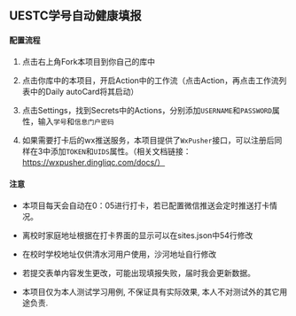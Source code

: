 ## UESTC学号自动健康填报

#### 配置流程

1. 点击右上角Fork本项目到你自己的库中

2. 点击你库中的本项目，开启Action中的工作流（点击Action，再点击工作流列表中的Daily autoCard将其启动）

3. 点击Settings，找到Secrets中的Actions，分别添加`USERNAME`和`PASSWORD`属性，输入`学号`和`信息门户密码`

4. 如果需要打卡后的wx推送服务，本项目提供了`WxPusher`接口，可以注册后同样在3中添加`TOKEN`和`UIDS`属性。（相关文档链接：https://wxpusher.dingliqc.com/docs/）

#### 注意

* 本项目每天会自动在0：05进行打卡，若已配置微信推送会定时推送打卡情况。

* 离校时家庭地址根据在打卡界面的显示可以在sites.json中54行修改

* 在校时学校地址仅供清水河用户使用，沙河地址自行修改

* 若提交表单内容发生更改，可能出现填报失败，届时我会更新数据。

* 本项目仅为本人测试学习用例, 不保证具有实际效果, 本人不对测试外的其它用途负责.
